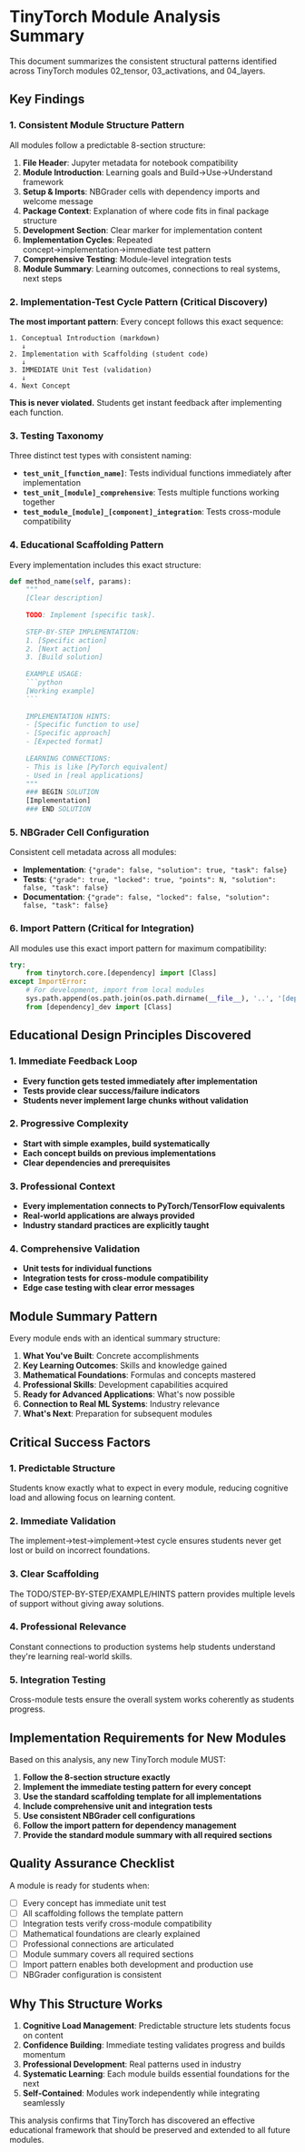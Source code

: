 # TinyTorch Module Analysis Summary

This document summarizes the consistent structural patterns identified across TinyTorch modules 02_tensor, 03_activations, and 04_layers.

## Key Findings

### 1. Consistent Module Structure Pattern

All modules follow a predictable 8-section structure:

1. **File Header**: Jupyter metadata for notebook compatibility
2. **Module Introduction**: Learning goals and Build→Use→Understand framework
3. **Setup & Imports**: NBGrader cells with dependency imports and welcome message
4. **Package Context**: Explanation of where code fits in final package structure
5. **Development Section**: Clear marker for implementation content
6. **Implementation Cycles**: Repeated concept→implementation→immediate test pattern
7. **Comprehensive Testing**: Module-level integration tests
8. **Module Summary**: Learning outcomes, connections to real systems, next steps

### 2. Implementation-Test Cycle Pattern (Critical Discovery)

**The most important pattern**: Every concept follows this exact sequence:

```
1. Conceptual Introduction (markdown)
   ↓
2. Implementation with Scaffolding (student code)
   ↓  
3. IMMEDIATE Unit Test (validation)
   ↓
4. Next Concept
```

**This is never violated.** Students get instant feedback after implementing each function.

### 3. Testing Taxonomy

Three distinct test types with consistent naming:

- **`test_unit_[function_name]`**: Tests individual functions immediately after implementation
- **`test_unit_[module]_comprehensive`**: Tests multiple functions working together
- **`test_module_[module]_[component]_integration`**: Tests cross-module compatibility

### 4. Educational Scaffolding Pattern

Every implementation includes this exact structure:

```python
def method_name(self, params):
    """
    [Clear description]
    
    TODO: Implement [specific task].
    
    STEP-BY-STEP IMPLEMENTATION:
    1. [Specific action]
    2. [Next action]
    3. [Build solution]
    
    EXAMPLE USAGE:
    ```python
    [Working example]
    ```
    
    IMPLEMENTATION HINTS:
    - [Specific function to use]
    - [Specific approach]
    - [Expected format]
    
    LEARNING CONNECTIONS:
    - This is like [PyTorch equivalent]
    - Used in [real applications]
    """
    ### BEGIN SOLUTION
    [Implementation]
    ### END SOLUTION
```

### 5. NBGrader Cell Configuration

Consistent cell metadata across all modules:

- **Implementation**: `{"grade": false, "solution": true, "task": false}`
- **Tests**: `{"grade": true, "locked": true, "points": N, "solution": false, "task": false}`
- **Documentation**: `{"grade": false, "locked": false, "solution": false, "task": false}`

### 6. Import Pattern (Critical for Integration)

All modules use this exact import pattern for maximum compatibility:

```python
try:
    from tinytorch.core.[dependency] import [Class]
except ImportError:
    # For development, import from local modules
    sys.path.append(os.path.join(os.path.dirname(__file__), '..', '[dependency_module]'))
    from [dependency]_dev import [Class]
```

## Educational Design Principles Discovered

### 1. Immediate Feedback Loop
- **Every function gets tested immediately after implementation**
- **Tests provide clear success/failure indicators**
- **Students never implement large chunks without validation**

### 2. Progressive Complexity
- **Start with simple examples, build systematically**
- **Each concept builds on previous implementations**
- **Clear dependencies and prerequisites**

### 3. Professional Context
- **Every implementation connects to PyTorch/TensorFlow equivalents**
- **Real-world applications are always provided**
- **Industry standard practices are explicitly taught**

### 4. Comprehensive Validation
- **Unit tests for individual functions**
- **Integration tests for cross-module compatibility**
- **Edge case testing with clear error messages**

## Module Summary Pattern

Every module ends with an identical summary structure:

1. **What You've Built**: Concrete accomplishments
2. **Key Learning Outcomes**: Skills and knowledge gained
3. **Mathematical Foundations**: Formulas and concepts mastered
4. **Professional Skills**: Development capabilities acquired
5. **Ready for Advanced Applications**: What's now possible
6. **Connection to Real ML Systems**: Industry relevance
7. **What's Next**: Preparation for subsequent modules

## Critical Success Factors

### 1. Predictable Structure
Students know exactly what to expect in every module, reducing cognitive load and allowing focus on learning content.

### 2. Immediate Validation
The implement→test→implement→test cycle ensures students never get lost or build on incorrect foundations.

### 3. Clear Scaffolding
The TODO/STEP-BY-STEP/EXAMPLE/HINTS pattern provides multiple levels of support without giving away solutions.

### 4. Professional Relevance
Constant connections to production systems help students understand they're learning real-world skills.

### 5. Integration Testing
Cross-module tests ensure the overall system works coherently as students progress.

## Implementation Requirements for New Modules

Based on this analysis, any new TinyTorch module MUST:

1. **Follow the 8-section structure exactly**
2. **Implement the immediate testing pattern for every concept**
3. **Use the standard scaffolding template for all implementations**
4. **Include comprehensive unit and integration tests**
5. **Use consistent NBGrader cell configurations**
6. **Follow the import pattern for dependency management**
7. **Provide the standard module summary with all required sections**

## Quality Assurance Checklist

A module is ready for students when:

- [ ] Every concept has immediate unit test
- [ ] All scaffolding follows the template pattern
- [ ] Integration tests verify cross-module compatibility
- [ ] Mathematical foundations are clearly explained
- [ ] Professional connections are articulated
- [ ] Module summary covers all required sections
- [ ] Import pattern enables both development and production use
- [ ] NBGrader configuration is consistent

## Why This Structure Works

1. **Cognitive Load Management**: Predictable structure lets students focus on content
2. **Confidence Building**: Immediate testing validates progress and builds momentum
3. **Professional Development**: Real patterns used in industry
4. **Systematic Learning**: Each module builds essential foundations for the next
5. **Self-Contained**: Modules work independently while integrating seamlessly

This analysis confirms that TinyTorch has discovered an effective educational framework that should be preserved and extended to all future modules.